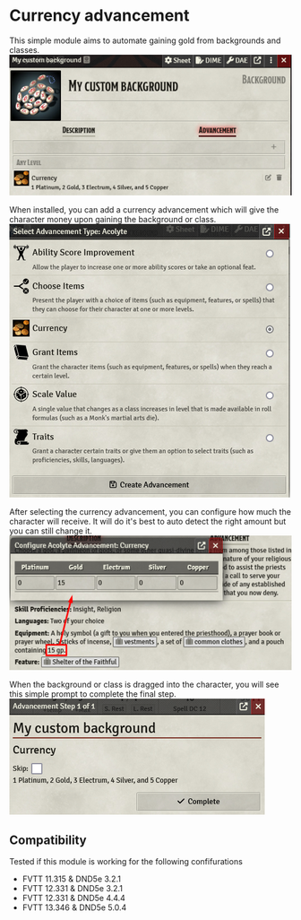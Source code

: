 # Currency advancement
This simple module aims to automate gaining gold from backgrounds and classes.
![Custom background](/assets/configured-background.png)

When installed, you can add a currency advancement which will give the character money upon gaining the background or class.
![Select advancement](/assets/select-advancement.png)

After selecting the currency advancement, you can configure how much the character will receive. It will do it's best to auto detect the right amount but you can still change it.
![Auto detection](/assets/auto-detection.png)

When the background or class is dragged into the character, you will see this simple prompt to complete the final step.
![Player step](/assets/player-step.png)

## Compatibility
Tested if this module is working for the following confifurations
- FVTT 11.315 & DND5e 3.2.1
- FVTT 12.331 & DND5e 3.2.1
- FVTT 12.331 & DND5e 4.4.4
- FVTT 13.346 & DND5e 5.0.4